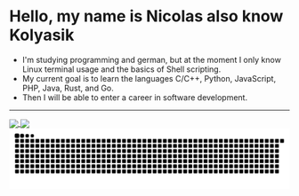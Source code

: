 # Hello, my name is Nicolas also know Kolyasik

- I'm studying programming and german, but at the moment I only know Linux terminal usage and the basics of Shell scripting. 
- My current goal is to learn the languages ​​C/C++, Python, JavaScript, PHP, Java, Rust, and Go.
- Then I will be able to enter a career in software development.

---

<a href="https://github.com/anuraghazra/github-readme-stats">
  <img height=200 align="center" src="https://github-readme-stats.vercel.app/api?username=kolyasik-inc&theme=dark" />
</a>
<a href="https://github.com/anuraghazra/convoychat">
  <img height=200 align="center" src="https://github-readme-stats.vercel.app/api/top-langs?username=kolyasik-inc&layout=compact&langs_count=8&card_width=320&theme=dark" />
</a>
<picture>
  <source
    media="(prefers-color-scheme: dark)"
    srcset="https://raw.githubusercontent.com/kolyasik-inc/kolyasik-inc/output/github-contribution-grid-snake-dark.svg"
  />
  <source
    media="(prefers-color-scheme: light)"
    srcset="https://raw.githubusercontent.com/kolyasik-inc/kolyasik-inc/output/github-contribution-grid-snake.svg"
  />
  <img
    alt="github contribution grid snake animation"
    src="https://raw.githubusercontent.com/kolyasik-inc/kolyasik-inc/output/github-contribution-grid-snake.svg"
  />
</picture>
